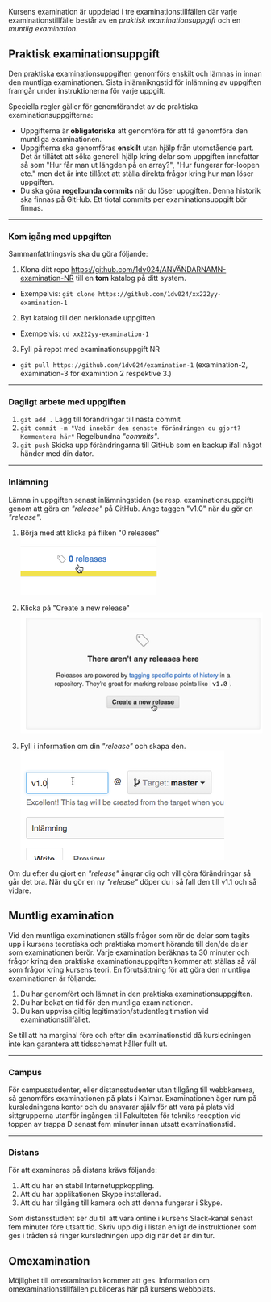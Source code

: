 Kursens examination är uppdelad i tre examinationstillfällen där varje examinationstillfälle består av en *praktisk examinationsuppgift* och en *muntlig examination*.

## Praktisk examinationsuppgift

Den praktiska examinationsuppgiften genomförs enskilt och lämnas in innan den muntliga examinationen. Sista inlämnikngstid för inlämning av uppgiften framgår under instruktionerna för varje uppgift.

Speciella regler gäller för genomförandet av de praktiska examinationsuppgifterna:
- Uppgifterna är **obligatoriska** att genomföra för att få genomföra den muntliga examinationen.
- Uppgifterna ska genomföras **enskilt** utan hjälp från utomstående part. Det är tillåtet att söka generell hjälp kring delar som uppgiften innefattar så som "Hur får man ut längden på en array?", "Hur fungerar for-loopen etc." men det är inte tillåtet att ställa direkta frågor kring hur man löser uppgiften. 
- Du ska göra **regelbunda commits** när du löser uppgiften. Denna historik ska finnas på GitHub. Ett tiotal commits per examinationsuppgift bör finnas.

***

### Kom igång med uppgiften

Sammanfattningsvis ska du göra följande:
1. Klona ditt repo https://github.com/1dv024/ANVÄNDARNAMN-examination-NR till en **tom** katalog på ditt system.
  * Exempelvis: `git clone https://github.com/1dv024/xx222yy-examination-1`
2. Byt katalog till den nerklonade uppgiften
  * Exempelvis: `cd xx222yy-examination-1`
3. Fyll på repot med examinationsuppgift NR
  * `git pull https://github.com/1dv024/examination-1` (examination-2, examination-3 för examintion 2 respektive 3.)

***

### Dagligt arbete med uppgiften
1. `git add .` Lägg till förändringar till nästa commit
2. `git commit -m "Vad innebär den senaste förändringen du gjort? Kommentera här"` Regelbundna _"commits"_.
3. `git push` Skicka upp förändringarna till GitHub som en backup ifall något händer med din dator.

***

### Inlämning
Lämna in uppgiften senast inlämningstiden (se resp. examinationsuppgift) genom att göra en _"release"_ på GitHub. Ange taggen "v1.0" när du gör en _"release"_.

1. Börja med att klicka på fliken "0 releases" ![](https://raw.githubusercontent.com/1dv021/syllabus/master/coursepress/pic/release1.png)

2. Klicka på "Create a new release" ![](https://raw.githubusercontent.com/1dv021/syllabus/master/coursepress/pic/release2.png)

3. Fyll i information om din _"release"_ och skapa den. ![](https://raw.githubusercontent.com/1dv021/syllabus/master/coursepress/pic/release3.png)

Om du efter du gjort en _"release"_ ångrar dig och vill göra förändringar så går det bra. När du gör en ny _"release"_ döper du i så fall den till v1.1 och så vidare.

## Muntlig examination

Vid den muntliga examinationen ställs frågor som rör de delar som tagits upp i kursens teoretiska och praktiska moment hörande till den/de delar som examinationen berör. Varje examination beräknas ta 30 minuter och frågor kring den praktiska examinationsuppgiften kommer att ställas så väl som frågor kring kursens teori. En förutsättning för att göra den muntliga examinationen är följande:

1. Du har genomfört och lämnat in den praktiska examinationsuppgiften.
2. Du har bokat en tid för den muntliga examinationen.
3. Du kan uppvisa giltig legitimation/studentlegitimation vid examinationstillfället.

Se till att ha marginal före och efter din examinationstid då kursledningen inte kan garantera att tidsschemat håller fullt ut.

***

### Campus

För campusstudenter, eller distansstudenter utan tillgång till webbkamera, så genomförs examinationen på plats i Kalmar. Examinationen äger rum på kursledningens kontor och du ansvarar själv för att vara på plats vid sittgrupperna utanför ingången till Fakulteten för tekniks reception vid toppen av trappa D senast fem minuter innan utsatt examinationstid.

***

### Distans

För att examineras på distans krävs följande:

1. Att du har en stabil Internetuppkoppling.
2. Att du har applikationen Skype installerad.
3. Att du har tillgång till kamera och att denna fungerar i Skype.

Som distansstudent ser du till att vara online i kursens Slack-kanal senast fem minuter före utsatt tid. Skriv upp dig i listan enligt de instruktioner som ges i tråden så ringer kursledningen upp dig när det är din tur.

## Omexamination

Möjlighet till omexamination kommer att ges. Information om omexaminationstillfällen publiceras här på kursens webbplats.
